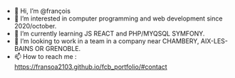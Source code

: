 - 👋 Hi, I’m @françois
- 👀 I’m interested in computer programming and web development since 2020/october.
- 🌱 I’m currently learning JS REACT and PHP/MYQSQL SYMFONY.
- 💞️ I’m looking to work in a team in a company near CHAMBERY, AIX-LES-BAINS OR GRENOBLE.
- 📫 How to reach me : https://fransoa2103.github.io/fcb_portfolio/#contact

<!---
fransoa2103/fransoa2103 is a ✨ special ✨ repository because its `README.md` (this file) appears on your GitHub profile.
You can click the Preview link to take a look at your changes.
--->
